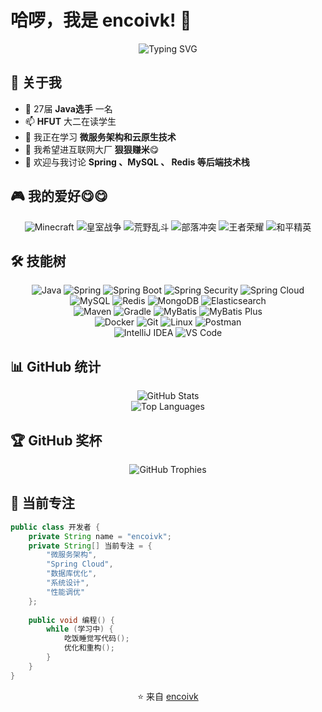 # 哈啰，我是 encoivk! 👋

<div align="center">
  <img src="https://readme-typing-svg.herokuapp.com?font=Fira+Code&pause=1000&color=F7F7F7&center=true&vCenter=true&width=435&lines=后端开发工程师;Java+%26+Spring+Boot+专家;数据库爱好者;永远在学习新技术" alt="Typing SVG" />
</div>

## 🚀 关于我

- 🔭 27届 **Java选手** 一名
- 📫 **HFUT** 大二在读学生 
- 🌱 我正在学习 **微服务架构和云原生技术**
- 👯 我希望进互联网大厂 **狠狠赚米**😋
- 💬 欢迎与我讨论 **Spring 、MySQL 、 Redis 等后端技术栈** 

## 🎮 我的爱好😋😋

<div align="center">
  <img src="https://th.bing.com/th/id/ODLS.6896f733-4a83-4c4f-8539-0667d277290e?w=32&h=32&qlt=90&pcl=fffffa&o=6&pid=1.2" alt="Minecraft"/>
    <img src="https://ts4.tc.mm.bing.net/th/id/ODLS.a578b7a7-a998-490c-8646-8b417dfd46d0?w=32&h=32&qlt=90&pcl=fffffa&o=6&pid=1.2" alt="皇室战争"/>
        <img src="https://th.bing.com/th/id/ODLS.0598cda4-112d-42a6-9ca3-7efd321557a2?w=32&h=32&qlt=90&pcl=fffffa&o=6&pid=1.2" alt="荒野乱斗"/>  <img src="https://th.bing.com/th/id/OIP.7JXZRsL1rxLqErW5HgWLFAAAAA?w=22&h=22&c=1&bgcl=1eaab1&r=0&o=6&dpr=1.5&pid=ImgRC" alt="部落冲突"/>
  <img src="https://ts3.tc.mm.bing.net/th/id/ODLS.a506b564-b90f-435f-978b-11409e374e7d?w=32&h=32&qlt=90&pcl=fffffc&o=6&pid=1.2" alt="王者荣耀"/>
  <img src="https://ts2.tc.mm.bing.net/th/id/ODLS.3debbbda-fa98-49f2-b578-985d3a555ede?w=32&h=32&qlt=90&pcl=fffffa&o=6&pid=1.2" alt="和平精英"/>
</div>

## 🛠️ 技能树

<div align="center">
  <img src="https://img.shields.io/badge/Java-ED8B00?style=for-the-badge&logo=java&logoColor=white" alt="Java"/>
  <img src="https://img.shields.io/badge/Spring-6DB33F?style=for-the-badge&logo=spring&logoColor=white" alt="Spring"/>
  <img src="https://img.shields.io/badge/Spring_Boot-F2F4F9?style=for-the-badge&logo=spring-boot" alt="Spring Boot"/>
  <img src="https://img.shields.io/badge/Spring_Security-6DB33F?style=for-the-badge&logo=Spring-Security&logoColor=white" alt="Spring Security"/>
  <img src="https://img.shields.io/badge/Spring_Cloud-6DB33F?style=for-the-badge&logo=spring&logoColor=white" alt="Spring Cloud"/>
</div>


<div align="center">
  <img src="https://img.shields.io/badge/MySQL-005C84?style=for-the-badge&logo=mysql&logoColor=white" alt="MySQL"/>
  <img src="https://img.shields.io/badge/Redis-DC382D?style=for-the-badge&logo=redis&logoColor=white" alt="Redis"/>
  <img src="https://img.shields.io/badge/MongoDB-4EA94B?style=for-the-badge&logo=mongodb&logoColor=white" alt="MongoDB"/>
  <img src="https://img.shields.io/badge/Elasticsearch-005571?style=for-the-badge&logo=elasticsearch&logoColor=white" alt="Elasticsearch"/>
</div>


<div align="center">
  <img src="https://img.shields.io/badge/Apache_Maven-C71A36?style=for-the-badge&logo=apachemaven&logoColor=white" alt="Maven"/>
  <img src="https://img.shields.io/badge/Gradle-02303A?style=for-the-badge&logo=gradle&logoColor=white" alt="Gradle"/>
  <img src="https://img.shields.io/badge/MyBatis-000000?style=for-the-badge&logo=mybatis&logoColor=white" alt="MyBatis"/>
  <img src="https://img.shields.io/badge/MyBatis_Plus-FF6600?style=for-the-badge&logo=mybatis&logoColor=white" alt="MyBatis Plus"/>
</div>


<div align="center">
  <img src="https://img.shields.io/badge/Docker-2CA5E0?style=for-the-badge&logo=docker&logoColor=white" alt="Docker"/>
  <img src="https://img.shields.io/badge/Git-F05032?style=for-the-badge&logo=git&logoColor=white" alt="Git"/>
  <img src="https://img.shields.io/badge/Linux-FCC624?style=for-the-badge&logo=linux&logoColor=black" alt="Linux"/>
  <img src="https://img.shields.io/badge/Postman-FF6C37?style=for-the-badge&logo=Postman&logoColor=white" alt="Postman"/>
</div>


<div align="center">
  <img src="https://img.shields.io/badge/IntelliJ_IDEA-000000.svg?style=for-the-badge&logo=intellij-idea&logoColor=white" alt="IntelliJ IDEA"/>
  <img src="https://img.shields.io/badge/Visual_Studio_Code-0078D4?style=for-the-badge&logo=visual%20studio%20code&logoColor=white" alt="VS Code"/>
</div>

## 📊 GitHub 统计

<div align="center">
  <img src="https://github-readme-stats.vercel.app/api?username=encoivk&show_icons=true&theme=tokyonight&hide_border=true&count_private=true" alt="GitHub Stats"/>
</div>

<div align="center">
  <img src="https://github-readme-stats.vercel.app/api/top-langs/?username=encoivk&layout=compact&theme=tokyonight&hide_border=true&langs_count=8" alt="Top Languages"/>
</div>


## 🏆 GitHub 奖杯

<div align="center">
  <img src="https://github-profile-trophy.vercel.app/?username=encoivk&theme=darkhub&no-frame=true&margin-w=15" alt="GitHub Trophies"/>
</div>


## 🎯 当前专注

```java
public class 开发者 {
    private String name = "encoivk";
    private String[] 当前专注 = {
        "微服务架构",
        "Spring Cloud",
        "数据库优化",
        "系统设计",
        "性能调优"
    };
    
    public void 编程() {
        while (学习中) {
            吃饭睡觉写代码();
            优化和重构();
        }
    }
}
```


<div align="center">
  ⭐️ 来自 <a href="https://github.com/encoivk">encoivk</a>
</div>

